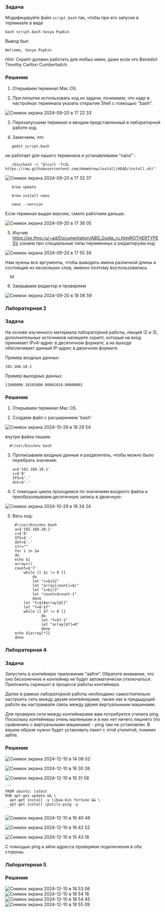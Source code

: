 
### Задача

Модифицируйте файл `script.bash` так, чтобы при его запуске в терминале в виде

```
bash script.bash Vasya Pupkin
```

Вывод был

`Welcome, Vasya Pupkin`

*Hint:* Скрипт должен работать для любых имен, даже если это Benedict Timothy Carlton Cumberbatch.

### Решение

1. Открываем терминал Mac OS.

2. При попытке использовать код из задачи, понимаем, что надо в настройках терминала указать открытие Shell с помощью "bash".

  ![Снимок экрана 2024-09-20 в 17 22 33](https://github.com/user-attachments/assets/d2ae9ebb-5c82-44fb-b5fe-02bc5838d9ed)

3. Перезапускаем терминал и вводим представленный в лабораторной работе код.

4. Замечаем, что

  ```
     gedit script.bash
  ```

не работает для нашего терминала и устанавливаем "nano" :

  ```
     /bin/bash -c "$(curl -fsSL https://raw.githubusercontent.com/Homebrew/install/HEAD/install.sh)"
  ```

   ![Снимок экрана 2024-09-20 в 17 32 37](https://github.com/user-attachments/assets/61152ad4-ce55-490e-9468-a4f135a8dee8)

  ```
     brew update
  ```

  ```
     brew install nano
  ```

  ```
     nano --version
  ```

  Если терминал выдал версию, смело работаем дальше.

  ![Снимок экрана 2024-09-20 в 17 36 05](https://github.com/user-attachments/assets/8f6e4969-2431-40f1-b950-c483eb9aeb57)

5. Изучив https://se.ifmo.ru/~ad/Documentation/ABS_Guide_ru.html#OTHERTYPESV узнаем про специальные типы переменных и редактируем код:

  ![Снимок экрана 2024-09-20 в 17 55 39](https://github.com/user-attachments/assets/c8aeae46-39eb-4d45-b18b-92ed39a34480)

Нам нужны все аргументы, чтобы выводить имена различной длины и состоящие из нескольких слов, именно поэтому воспользовались 

  ```
    $@
  ```

6. Закрываем редактор и проверяем

  ![Снимок экрана 2024-09-20 в 18 06 59](https://github.com/user-attachments/assets/ad9a3c44-1e61-43c3-ab9a-7f59000d641d)



### Лабораторная 2

### Задача

На основе изученного материала лабораторной работы, лекций (2 и 3), дополнительных источников напишите скрипт, который на вход принимает IPv4-адрес в десятичном формате, а на выходе обеспечивает данный IP-адрес в двоичном формате.

Пример входных данных:

`192.168.10.1`

Пример выходныx данных:

`11000000.10101000.00001010.00000001`




### Решение

1. Открываем терминал Mac OS.

2. Создаем файл с расширением 'bash'
   
![Снимок экрана 2024-10-29 в 18 29 54](https://github.com/user-attachments/assets/2d066f79-9906-456c-9305-ed1b51e4215e)

внутри файла пишем:

  ```
    #!/usr/bin/env bash
  ```

3. Прописываем входные данные и разделитель, чтобы можно было перебрать значения:

    ```
    a=$'192.168.10.1'
    c=$'0'
    IFS=$'.'
    dot=$'.'
    ```
    
4. С помощью цикла проходимся по значениям входного файла и преобразовываем деситичную запись в двоичную:

  ![Снимок экрана 2024-10-29 в 18 34 24](https://github.com/user-attachments/assets/e3fbd75d-5af4-4524-9903-d2fdb6aeca3f)

5. Весь код:

   ```
    #!/usr/bin/env bash
    a=$'192.168.10.1'
    c=$'0'
    IFS=$'.'
    dot=$'.'
    str=""
    for i in $a
    do
    echo $i
    array=()
    count=$'7'
        while [[ $i != 0 ]]
            do
            let "c=$i%2"
            let "array[count]=$c"
            let "i=$i/2"
            let "count=$count-1"
            done
        let "f=${#array[@]}"
        let "f=8-$f"
        while [[ $f != 0 ]]
                do
                let "f=$f-1"
                let "array[$f]=0"
                done
    echo ${array[*]}
    done
    ```





### Лабораторная 4

### Задача

Запустить в контейнере приложение “aafire”. Обратите внимание, что оно бесконечное и контейнер не будет автоматически отключаться.
Приложить скриншот в процессе работы контейнера.

Далее в рамках лабораторной работы необходимо самостоятельно настроить сеть между двумя контейнерами, также как в предыдущей работе вы настраивали связь между двумя виртуальными машинами.

Для проверки сети между контейнерами вам потребуется утилита ping. Поскольку контейнеры очень маленькие и в них нет ничего лишнего (по сравнению с виртуальными машинами) - ping там не установлен. В вашем образе нужно будет установить пакет с этой утилитой, помимо aafire.


### Решение

![Снимок экрана 2024-12-10 в 14 08 02](https://github.com/user-attachments/assets/6b11e50c-f0e4-45de-81b0-5a6eed392abf)



![Снимок экрана 2024-12-10 в 16 30 26](https://github.com/user-attachments/assets/272658e4-c4b5-40b9-ace1-18ce779f0a5b)



![Снимок экрана 2024-12-10 в 16 31 58](https://github.com/user-attachments/assets/cc4b0805-c3a6-4343-b802-aefbb71f07d6)

    ```
    FROM ubuntu: latest
    RUN apt-get update && \
      apt-get install -y libaa-bin fortune && \
      apt-get install iputils-ping -y
    ```

![Снимок экрана 2024-12-10 в 16 40 48](https://github.com/user-attachments/assets/e77c7e83-4031-4eb5-a213-43e6a29112a5)

![Снимок экрана 2024-12-10 в 16 42 52](https://github.com/user-attachments/assets/394d5382-73f4-4de1-bfc5-f022df827b55)


![Снимок экрана 2024-12-10 в 15 43 18](https://github.com/user-attachments/assets/8e7c4961-9bc8-41dd-8657-024bf3bf2ece)


С помощью ping и айпи адресса проверяем подключения в обе стороны.

### Лабораторная 5

### Решение
![Снимок экрана 2024-12-10 в 18 53 06](https://github.com/user-attachments/assets/1d70357e-3f41-4470-ad4c-9210ea24ef67)
![Снимок экрана 2024-12-10 в 18 54 18](https://github.com/user-attachments/assets/c93cd785-a736-4e82-ab88-65fe66c3f6ed)
![Снимок экрана 2024-12-10 в 18 54 45](https://github.com/user-attachments/assets/637f10ed-0f55-4854-8a24-3a47be82170c)
![Снимок экрана 2024-12-10 в 18 55 09](https://github.com/user-attachments/assets/59fb7281-1eeb-4b42-a817-a2b16c9cac69)
